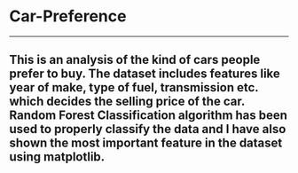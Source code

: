 # Car-Preference
------------------

This is an analysis of the kind of cars people prefer to buy. The dataset includes features like year of make, type of fuel, transmission etc. which decides the
selling price of the car. Random Forest Classification algorithm has been used to properly classify the data and I have also shown the most important feature in the 
dataset using matplotlib.
------------------
